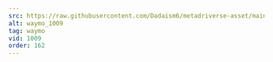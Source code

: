 ```yaml
---
src: https://raw.githubusercontent.com/Dadaism6/metadriverse-asset/main/script-waymo-output-newcompressed/waymo_1009.mp4
alt: waymo_1009
tag: waymo
vid: 1009
order: 162
---
```

